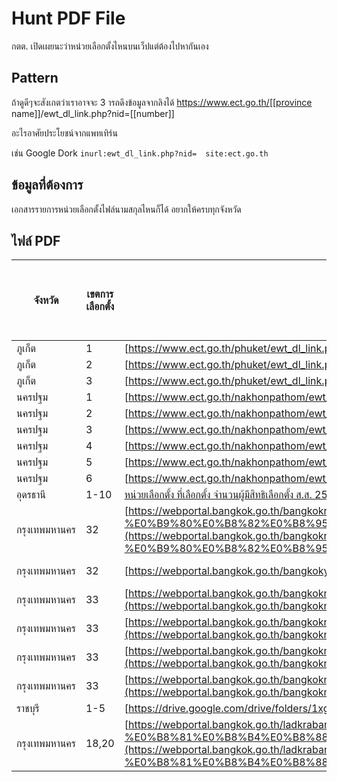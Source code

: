 # Hunt PDF File

กตต. เปิดเผยนะว่าหน่วยเลือกตั้งไหนบนเว็ปแต่ต้องไปหากันเอง

## Pattern
ถ้าดูดีๆจะสังเกตว่าเราอาจจะ 3 ารถดึงข้อมูลจากลิงได้
 https://www.ect.go.th/[[province name]]/ewt_dl_link.php?nid=[[number]]

 อะไรอาศัยประโยชน์จากแพทเทิร์น

เช่น Google Dork `inurl:ewt_dl_link.php?nid=  site:ect.go.th`

## ข้อมูลที่ต้องการ
เอกสารรายการหน่วยเลือกตั้งไฟล์นามสกุลไหนก็ได้ อยากให้ครบทุกจังหวัด


## ไฟล์ PDF


| จังหวัด       | เขตการเลือกตั้ง | เว็บไซต์                                                                                                                                                                                                                                                                                                                                                                                                                                                                                                                                                                                                                                                                                                                                                                                                                                                                                                                                                                                                                                                                                                                                                                                                                                     | รายละเอียด        | หน่วยเลือกตั้งสุทธิต่อลิงก์ |
| ------------- | --------------- | -------------------------------------------------------------------------------------------------------------------------------------------------------------------------------------------------------------------------------------------------------------------------------------------------------------------------------------------------------------------------------------------------------------------------------------------------------------------------------------------------------------------------------------------------------------------------------------------------------------------------------------------------------------------------------------------------------------------------------------------------------------------------------------------------------------------------------------------------------------------------------------------------------------------------------------------------------------------------------------------------------------------------------------------------------------------------------------------------------------------------------------------------------------------------------------------------------------------------------------------- | ----------------- | --------------------------- |
| ภูเก็ต        | 1               | [https://www.ect.go.th/phuket/ewt_dl_link.php?nid=506&filename=index](https://www.ect.go.th/phuket/ewt_dl_link.php?nid=506&filename=index)                                                                                                                                                                                                                                                                                                                                                                                                                                                                                                                                                                                                                                                                                                                                                                                                                                                                                                                                                                                                                                                                                                   | ทั้งเขต           | 1                           |
| ภูเก็ต        | 2               | [https://www.ect.go.th/phuket/ewt_dl_link.php?nid=507&filename=index](https://www.ect.go.th/phuket/ewt_dl_link.php?nid=507&filename=index)                                                                                                                                                                                                                                                                                                                                                                                                                                                                                                                                                                                                                                                                                                                                                                                                                                                                                                                                                                                                                                                                                                   | ทั้งเขต           | 1                           |
| ภูเก็ต        | 3               | [https://www.ect.go.th/phuket/ewt_dl_link.php?nid=508&filename=index](https://www.ect.go.th/phuket/ewt_dl_link.php?nid=508&filename=index)                                                                                                                                                                                                                                                                                                                                                                                                                                                                                                                                                                                                                                                                                                                                                                                                                                                                                                                                                                                                                                                                                                   | ทั้งเขต           | 1                           |
| นครปฐม        | 1               | [https://www.ect.go.th/nakhonpathom/ewt_dl_link.php?nid=885](https://www.ect.go.th/nakhonpathom/ewt_dl_link.php?nid=885)                                                                                                                                                                                                                                                                                                                                                                                                                                                                                                                                                                                                                                                                                                                                                                                                                                                                                                                                                                                                                                                                                                                     | ทั้งเขต           | 1                           |
| นครปฐม        | 2               | [https://www.ect.go.th/nakhonpathom/ewt_dl_link.php?nid=886](https://www.ect.go.th/nakhonpathom/ewt_dl_link.php?nid=886)                                                                                                                                                                                                                                                                                                                                                                                                                                                                                                                                                                                                                                                                                                                                                                                                                                                                                                                                                                                                                                                                                                                     | ทั้งเขต           | 1                           |
| นครปฐม        | 3               | [https://www.ect.go.th/nakhonpathom/ewt_dl_link.php?nid=887](https://www.ect.go.th/nakhonpathom/ewt_dl_link.php?nid=887)                                                                                                                                                                                                                                                                                                                                                                                                                                                                                                                                                                                                                                                                                                                                                                                                                                                                                                                                                                                                                                                                                                                     | ทั้งเขต           | 1                           |
| นครปฐม        | 4               | [https://www.ect.go.th/nakhonpathom/ewt_dl_link.php?nid=888](https://www.ect.go.th/nakhonpathom/ewt_dl_link.php?nid=888)                                                                                                                                                                                                                                                                                                                                                                                                                                                                                                                                                                                                                                                                                                                                                                                                                                                                                                                                                                                                                                                                                                                     | ทั้งเขต           | 1                           |
| นครปฐม        | 5               | [https://www.ect.go.th/nakhonpathom/ewt_dl_link.php?nid=889](https://www.ect.go.th/nakhonpathom/ewt_dl_link.php?nid=889)                                                                                                                                                                                                                                                                                                                                                                                                                                                                                                                                                                                                                                                                                                                                                                                                                                                                                                                                                                                                                                                                                                                     | ทั้งเขต           | 1                           |
| นครปฐม        | 6               | [https://www.ect.go.th/nakhonpathom/ewt_dl_link.php?nid=890](https://www.ect.go.th/nakhonpathom/ewt_dl_link.php?nid=890)                                                                                                                                                                                                                                                                                                                                                                                                                                                                                                                                                                                                                                                                                                                                                                                                                                                                                                                                                                                                                                                                                                                     | ทั้งเขต           | 1                           |
| อุดรธานี      | 1-10            | [หน่วยเลือกตั้ง ที่เลือกตั้ง จำนวนผู้มีสิทธิเลือกตั้ง ส.ส. 2566 จ.อุดรธานี - Google ไดรฟ์](https://drive.google.com/drive/folders/1-UU6FXa2HdeVB161kRmzknuaKkbiSsGP)                                                                                                                                                                                                                                                                                                                                                                                                                                                                                                                                                                                                                                                                                                                                                                                                                                                                                                                                                                                                                                                                         | ทั้งเขต           | 10                          |
| กรุงเทพมหานคร | 32              | [https://webportal.bangkok.go.th/bangkoknoi/page/sub/26483/%E0%B8%9B%E0%B8%A3%E0%B8%B0%E0%B8%81%E0%B8%B2%E0%B8%A8%E0%B8%81%E0%B8%B3%E0%B8%AB%E0%B8%99%E0%B8%94%E0%B8%AB%E0%B8%99%E0%B9%88%E0%B8%A7%E0%B8%A2%E0%B9%80%E0%B8%A5%E0%B8%B7%E0%B8%AD%E0%B8%81%E0%B8%95%E0%B8%B1%E0%B9%89%E0%B8%87%E0%B9%81%E0%B8%A5%E0%B8%B0%E0%B8%97%E0%B8%B5%E0%B9%88%E0%B9%80%E0%B8%A5%E0%B8%B7%E0%B8%AD%E0%B8%81%E0%B8%95%E0%B8%B1%E0%B9%89%E0%B8%87-%E0%B9%80%E0%B8%82%E0%B8%95%E0%B9%80%E0%B8%A5%E0%B8%B7%E0%B8%AD%E0%B8%81%E0%B8%95%E0%B8%B1%E0%B9%89%E0%B8%87%E0%B8%97%E0%B8%B5%E0%B9%88-32](https://webportal.bangkok.go.th/bangkoknoi/page/sub/26483/%E0%B8%9B%E0%B8%A3%E0%B8%B0%E0%B8%81%E0%B8%B2%E0%B8%A8%E0%B8%81%E0%B8%B3%E0%B8%AB%E0%B8%99%E0%B8%94%E0%B8%AB%E0%B8%99%E0%B9%88%E0%B8%A7%E0%B8%A2%E0%B9%80%E0%B8%A5%E0%B8%B7%E0%B8%AD%E0%B8%81%E0%B8%95%E0%B8%B1%E0%B9%89%E0%B8%87%E0%B9%81%E0%B8%A5%E0%B8%B0%E0%B8%97%E0%B8%B5%E0%B9%88%E0%B9%80%E0%B8%A5%E0%B8%B7%E0%B8%AD%E0%B8%81%E0%B8%95%E0%B8%B1%E0%B9%89%E0%B8%87-%E0%B9%80%E0%B8%82%E0%B8%95%E0%B9%80%E0%B8%A5%E0%B8%B7%E0%B8%AD%E0%B8%81%E0%B8%95%E0%B8%B1%E0%B9%89%E0%B8%87%E0%B8%97%E0%B8%B5%E0%B9%88-32)                                                                               | แขวงศิริราช       | 1                           |
| กรุงเทพมหานคร | 32              | [https://webportal.bangkok.go.th/bangkokyai/page/sub/8857/%E0%B8%AB%E0%B8%99%E0%B9%88%E0%B8%A7%E0%B8%A2%E0%B9%80%E0%B8%A5%E0%B8%B7%E0%B8%AD%E0%B8%81%E0%B8%95%E0%B8%B1%E0%B9%89%E0%B8%87](https://webportal.bangkok.go.th/bangkokyai/page/sub/8857/%E0%B8%AB%E0%B8%99%E0%B9%88%E0%B8%A7%E0%B8%A2%E0%B9%80%E0%B8%A5%E0%B8%B7%E0%B8%AD%E0%B8%81%E0%B8%95%E0%B8%B1%E0%B9%89%E0%B8%87)                                                                                                                                                                                                                                                                                                                                                                                                                                                                                                                                                                                                                                                                                                                                                                                                                                                           | ทั้งเขตบางกอกใหญ่ |                             |
| กรุงเทพมหานคร | 33              | [https://webportal.bangkok.go.th/bangkoknoi/page/sub/26484/%E0%B8%81%E0%B8%B3%E0%B8%AB%E0%B8%99%E0%B8%94%E0%B8%AB%E0%B8%99%E0%B9%88%E0%B8%A7%E0%B8%A2%E0%B9%81%E0%B8%82%E0%B8%A7%E0%B8%87%E0%B8%9A%E0%B9%89%E0%B8%B2%E0%B8%99%E0%B8%8A%E0%B9%88%E0%B8%B2%E0%B8%87%E0%B8%AB%E0%B8%A5%E0%B9%88%E0%B8%AD](https://webportal.bangkok.go.th/bangkoknoi/page/sub/26484/%E0%B8%81%E0%B8%B3%E0%B8%AB%E0%B8%99%E0%B8%94%E0%B8%AB%E0%B8%99%E0%B9%88%E0%B8%A7%E0%B8%A2%E0%B9%81%E0%B8%82%E0%B8%A7%E0%B8%87%E0%B8%9A%E0%B9%89%E0%B8%B2%E0%B8%99%E0%B8%8A%E0%B9%88%E0%B8%B2%E0%B8%87%E0%B8%AB%E0%B8%A5%E0%B9%88%E0%B8%AD)                                                                                                                                                                                                                                                                                                                                                                                                                                                                                                                                                                                                                                 | แขวงบ้านช่างหล่อ  | 1                           |
| กรุงเทพมหานคร | 33              | [https://webportal.bangkok.go.th/bangkoknoi/page/sub/26485/%E0%B8%81%E0%B8%B3%E0%B8%AB%E0%B8%99%E0%B8%94%E0%B8%AB%E0%B8%99%E0%B9%88%E0%B8%A7%E0%B8%A2%E0%B9%81%E0%B8%82%E0%B8%A7%E0%B8%87%E0%B8%9A%E0%B8%B2%E0%B8%87%E0%B8%82%E0%B8%B8%E0%B8%99%E0%B8%99%E0%B8%99%E0%B8%97%E0%B9%8C](https://webportal.bangkok.go.th/bangkoknoi/page/sub/26485/%E0%B8%81%E0%B8%B3%E0%B8%AB%E0%B8%99%E0%B8%94%E0%B8%AB%E0%B8%99%E0%B9%88%E0%B8%A7%E0%B8%A2%E0%B9%81%E0%B8%82%E0%B8%A7%E0%B8%87%E0%B8%9A%E0%B8%B2%E0%B8%87%E0%B8%82%E0%B8%B8%E0%B8%99%E0%B8%99%E0%B8%99%E0%B8%97%E0%B9%8C)                                                                                                                                                                                                                                                                                                                                                                                                                                                                                                                                                                                                                                                                     | แขวงบางขุนนนท์    |                             |
| กรุงเทพมหานคร | 33              | [https://webportal.bangkok.go.th/bangkoknoi/page/sub/26486/%E0%B8%81%E0%B8%B3%E0%B8%AB%E0%B8%99%E0%B8%94%E0%B8%AB%E0%B8%99%E0%B9%88%E0%B8%A7%E0%B8%A2%E0%B9%81%E0%B8%82%E0%B8%A7%E0%B8%87%E0%B8%9A%E0%B8%B2%E0%B8%87%E0%B8%82%E0%B8%B8%E0%B8%99%E0%B8%A8%E0%B8%A3%E0%B8%B5](https://webportal.bangkok.go.th/bangkoknoi/page/sub/26486/%E0%B8%81%E0%B8%B3%E0%B8%AB%E0%B8%99%E0%B8%94%E0%B8%AB%E0%B8%99%E0%B9%88%E0%B8%A7%E0%B8%A2%E0%B9%81%E0%B8%82%E0%B8%A7%E0%B8%87%E0%B8%9A%E0%B8%B2%E0%B8%87%E0%B8%82%E0%B8%B8%E0%B8%99%E0%B8%A8%E0%B8%A3%E0%B8%B5)                                                                                                                                                                                                                                                                                                                                                                                                                                                                                                                                                                                                                                                                                       | แขวงบางขุนศรี     |                             |
| กรุงเทพมหานคร | 33              | [https://webportal.bangkok.go.th/bangkoknoi/page/sub/26487/%E0%B8%81%E0%B8%B3%E0%B8%AB%E0%B8%99%E0%B8%94%E0%B8%AB%E0%B8%99%E0%B9%88%E0%B8%A7%E0%B8%A2%E0%B9%81%E0%B8%82%E0%B8%A7%E0%B8%87%E0%B8%AD%E0%B8%A3%E0%B8%B8%E0%B8%93%E0%B8%AD%E0%B8%A1%E0%B8%A3%E0%B8%B4%E0%B8%99%E0%B8%97%E0%B8%A3%E0%B9%8C](https://webportal.bangkok.go.th/bangkoknoi/page/sub/26487/%E0%B8%81%E0%B8%B3%E0%B8%AB%E0%B8%99%E0%B8%94%E0%B8%AB%E0%B8%99%E0%B9%88%E0%B8%A7%E0%B8%A2%E0%B9%81%E0%B8%82%E0%B8%A7%E0%B8%87%E0%B8%AD%E0%B8%A3%E0%B8%B8%E0%B8%93%E0%B8%AD%E0%B8%A1%E0%B8%A3%E0%B8%B4%E0%B8%99%E0%B8%97%E0%B8%A3%E0%B9%8C)                                                                                                                                                                                                                                                                                                                                                                                                                                                                                                                                                                                                                                 | แขวงอรุณอัมรินทร์ |                             |
| ราชบุรี       | 1-5             | [https://drive.google.com/drive/folders/1xgEx0Y8_wpO35uZGNNqkkYEJ3KRNcAoh](https://drive.google.com/drive/folders/1xgEx0Y8_wpO35uZGNNqkkYEJ3KRNcAoh)                                                                                                                                                                                                                                                                                                                                                                                                                                                                                                                                                                                                                                                                                                                                                                                                                                                                                                                                                                                                                                                                                         | ทั้งเขต           | 5                           |
| กรุงเทพมหานคร | 18,20           | [https://webportal.bangkok.go.th/ladkrabang/page/sub/3404/%E0%B8%82%E0%B9%88%E0%B8%B2%E0%B8%A7%E0%B8%9B%E0%B8%A3%E0%B8%B0%E0%B8%8A%E0%B8%B2%E0%B8%AA%E0%B8%B1%E0%B8%A1%E0%B8%9E%E0%B8%B1%E0%B8%99%E0%B8%98%E0%B9%8C-%E0%B8%81%E0%B8%B4%E0%B8%88%E0%B8%81%E0%B8%A3%E0%B8%A3%E0%B8%A1%E0%B8%95%E0%B9%88%E0%B8%B2%E0%B8%87%E0%B9%86/6/info/286927/%E0%B8%84%E0%B8%B9%E0%B9%88%E0%B8%A1%E0%B8%B7%E0%B8%AD%E0%B8%9C%E0%B8%B9%E0%B9%89%E0%B9%83%E0%B8%8A%E0%B9%89%E0%B8%87%E0%B8%B2%E0%B8%99%E0%B8%A3%E0%B8%B0%E0%B8%9A%E0%B8%9A%E0%B8%AB%E0%B8%A5%E0%B8%B1%E0%B8%87%E0%B8%9A%E0%B9%89%E0%B8%B2%E0%B8%99_Bangkok-PORTAL.pdf](https://webportal.bangkok.go.th/ladkrabang/page/sub/3404/%E0%B8%82%E0%B9%88%E0%B8%B2%E0%B8%A7%E0%B8%9B%E0%B8%A3%E0%B8%B0%E0%B8%8A%E0%B8%B2%E0%B8%AA%E0%B8%B1%E0%B8%A1%E0%B8%9E%E0%B8%B1%E0%B8%99%E0%B8%98%E0%B9%8C-%E0%B8%81%E0%B8%B4%E0%B8%88%E0%B8%81%E0%B8%A3%E0%B8%A3%E0%B8%A1%E0%B8%95%E0%B9%88%E0%B8%B2%E0%B8%87%E0%B9%86/6/info/286927/%E0%B8%84%E0%B8%B9%E0%B9%88%E0%B8%A1%E0%B8%B7%E0%B8%AD%E0%B8%9C%E0%B8%B9%E0%B9%89%E0%B9%83%E0%B8%8A%E0%B9%89%E0%B8%87%E0%B8%B2%E0%B8%99%E0%B8%A3%E0%B8%B0%E0%B8%9A%E0%B8%9A%E0%B8%AB%E0%B8%A5%E0%B8%B1%E0%B8%87%E0%B8%9A%E0%B9%89%E0%B8%B2%E0%B8%99_Bangkok-PORTAL.pdf) | ทั้งเขตลาดกระบัง  | 2                           |